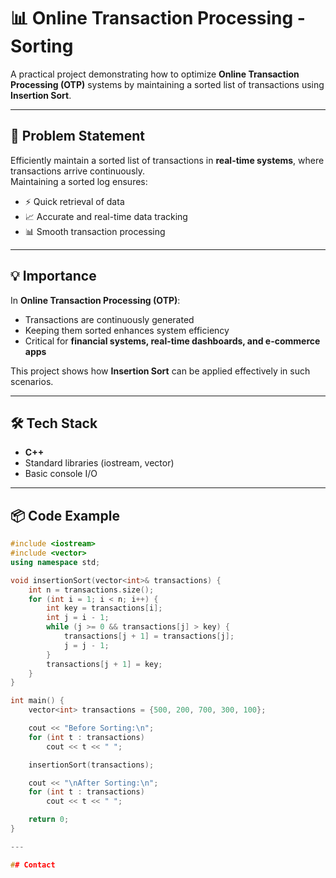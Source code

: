 # 📊 Online Transaction Processing - Sorting

A practical project demonstrating how to optimize **Online Transaction Processing (OTP)** systems by maintaining a sorted list of transactions using **Insertion Sort**.

---

## 📝 Problem Statement

Efficiently maintain a sorted list of transactions in **real-time systems**, where transactions arrive continuously.  
Maintaining a sorted log ensures:

- ⚡ Quick retrieval of data  
- 📈 Accurate and real-time data tracking  
- 📊 Smooth transaction processing  

---

## 💡 Importance

In **Online Transaction Processing (OTP)**:

- Transactions are continuously generated
- Keeping them sorted enhances system efficiency
- Critical for **financial systems, real-time dashboards, and e-commerce apps**

This project shows how **Insertion Sort** can be applied effectively in such scenarios.

---

## 🛠️ Tech Stack

- **C++**
- Standard libraries (iostream, vector)
- Basic console I/O

---

## 📦 Code Example

```cpp
#include <iostream>
#include <vector>
using namespace std;

void insertionSort(vector<int>& transactions) {
    int n = transactions.size();
    for (int i = 1; i < n; i++) {
        int key = transactions[i];
        int j = i - 1;
        while (j >= 0 && transactions[j] > key) {
            transactions[j + 1] = transactions[j];
            j = j - 1;
        }
        transactions[j + 1] = key;
    }
}

int main() {
    vector<int> transactions = {500, 200, 700, 300, 100};

    cout << "Before Sorting:\n";
    for (int t : transactions)
        cout << t << " ";

    insertionSort(transactions);

    cout << "\nAfter Sorting:\n";
    for (int t : transactions)
        cout << t << " ";

    return 0;
}

---

## Contact
